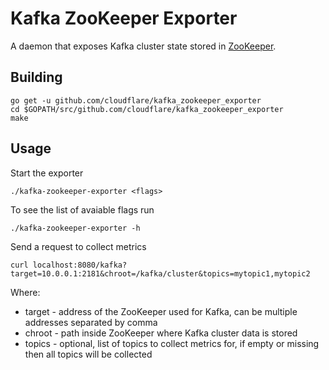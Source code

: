 # Kafka ZooKeeper Exporter

A daemon that exposes Kafka cluster state stored in [ZooKeeper](https://kafka.apache.org/documentation/#zk).

## Building

    go get -u github.com/cloudflare/kafka_zookeeper_exporter
    cd $GOPATH/src/github.com/cloudflare/kafka_zookeeper_exporter
    make

## Usage

Start the exporter

    ./kafka-zookeeper-exporter <flags>

To see the list of avaiable flags run

    ./kafka-zookeeper-exporter -h

Send a request to collect metrics

    curl localhost:8080/kafka?target=10.0.0.1:2181&chroot=/kafka/cluster&topics=mytopic1,mytopic2

Where:

* target - address of the ZooKeeper used for Kafka, can be multiple addresses separated by comma
* chroot - path inside ZooKeeper where Kafka cluster data is stored
* topics - optional, list of topics to collect metrics for, if empty or missing then all topics will be collected
